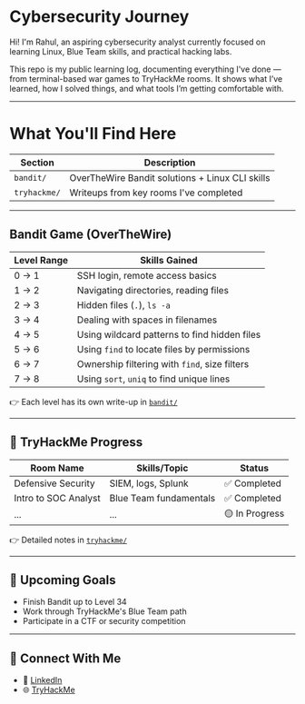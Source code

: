 # Cybersecurity Journey

Hi! I'm Rahul, an aspiring cybersecurity analyst currently focused on learning Linux, Blue Team skills, and practical hacking labs.

This repo is my public learning log, documenting everything I've done — from terminal-based war games to TryHackMe rooms. It shows what I’ve learned, how I solved things, and what tools I’m getting comfortable with.

---

# What You'll Find Here

| Section       | Description                                      |
|---------------|--------------------------------------------------|
| `bandit/`     | OverTheWire Bandit solutions + Linux CLI skills  |
| `tryhackme/`  | Writeups from key rooms I've completed           |

---

##  Bandit Game (OverTheWire)

| Level Range | Skills Gained                                  |
|-------------|-------------------------------------------------|
| 0 → 1       | SSH login, remote access basics                 |
| 1 → 2       | Navigating directories, reading files           |
| 2 → 3       | Hidden files (`.`), `ls -a`                     |
| 3 → 4       | Dealing with spaces in filenames                |
| 4 → 5       | Using wildcard patterns to find hidden files    |
| 5 → 6       | Using `find` to locate files by permissions     |
| 6 → 7       | Ownership filtering with `find`, size filters   |
| 7 → 8       | Using `sort`, `uniq` to find unique lines       |

👉 Each level has its own write-up in [`bandit/`](./bandit)

---

## 🧠 TryHackMe Progress

| Room Name             | Skills/Topic             | Status      |
|-----------------------|--------------------------|-------------|
| Defensive Security    | SIEM, logs, Splunk       | ✅ Completed |
| Intro to SOC Analyst  | Blue Team fundamentals   | ✅ Completed |
| ...                   | ...                      | 🟡 In Progress |

👉 Detailed notes in [`tryhackme/`](./tryhackme)

---

## 🚀 Upcoming Goals

- Finish Bandit up to Level 34
- Work through TryHackMe's Blue Team path
- Participate in a CTF or security competition

---

## 🤝 Connect With Me
- 🔗 [LinkedIn](https://www.linkedin.com/in/Rahul-Nandagopal)
- 🌐 [TryHackMe](https://tryhackme.com/p/rahulnandagopal91@gmail.com)
